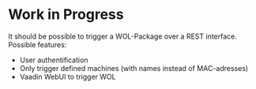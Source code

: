 # Work in Progress
It should be possible to trigger a WOL-Package over a REST interface. Possible features:
* User authentification
* Only trigger defined machines (with names instead of MAC-adresses)
* Vaadin WebUI to trigger WOL